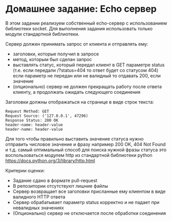 # Домашнее задание: Echo сервер 

В этом задании реализуем собственный echo-сервер с использованием библиотеки socket.
Для выполнения задания использовать только модули стандартной библиотеки.

Сервер должен принимать запрос от клиента и отправлять ему: 
- заголовки, которые получил в запросе 
- метод, которым был сделан запрос 
- выставлять статус, который передал клиент в GET параметре status (т.е. если передали /?status=404 то ответ будет со статусом 404) если параметр не передан или не валидный то отдавать 200, если значение
- (опционально) сервер не должен прекращать работу после ответа клиенту, а продолжать ожидать следующего соединения

Заголовки должны отображаться на странице в виде строк текста:

```
Request Method: GET
Request Source: ('127.0.0.1', 47296)
Response Status: 200 OK
header-name: header-value
header-name: header-value
```
Для того чтобы правильно выставить значение статуса нужно отправить числовое значение и фразу например 200 OK, 404 Not Found и т.д. самый оптимальный способ для поиска нужной фразы статуса это воспользоваться модулем http из стандартной библиотеки python https://docs.python.org/3/library/http.html

Критерии оценки:
- Задание сдано в формате pull-request 
- В репозитории отсутствуют лишние файлы 
- Сервер возвращает все заголовки присланные ему клиентом в виде валидного HTTP ответа 
- Сервер обрабатывает параметр status корректно и не падает при невалидных значениях
- (Опционально) сервер не отключается после обработки соединения